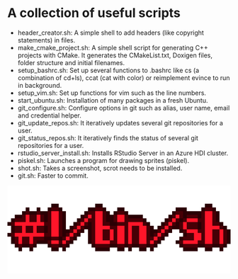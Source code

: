 # A collection of useful scripts

* header_creator.sh: A simple shell to add headers (like copyright statements) in files.
* make_cmake_project.sh: A simple shell script for generating C++ projects with CMake. It generates the CMakeList.txt, Doxigen files, folder structure and initial filenames.
* setup_bashrc.sh: Set up several functions to .bashrc like cs (a combination of cd+ls), ccat (cat with color) or reimplement evince to run in background.
* setup_vim.sh: Set up functions for vim such as the line numbers.
* start_ubuntu.sh: Installation of many packages in a fresh Ubuntu.
* git_configure.sh: Configure options in git such as alias, user name, email and credential helper.
* git_update_repos.sh: It iteratively updates several git repositories for a user.
* git_status_repos.sh: It iteratively finds the status of several git repositories for a user. 
* rstudio_server_install.sh: Installs RStudio Server in an Azure HDI cluster.
* piskel.sh: Launches a program for drawing sprites (piskel).
* shot.sh: Takes a screenshot, scrot needs to be installed.
* git.sh: Faster to commit.

![Alt text](/img/bash.png?raw=true "bash")
